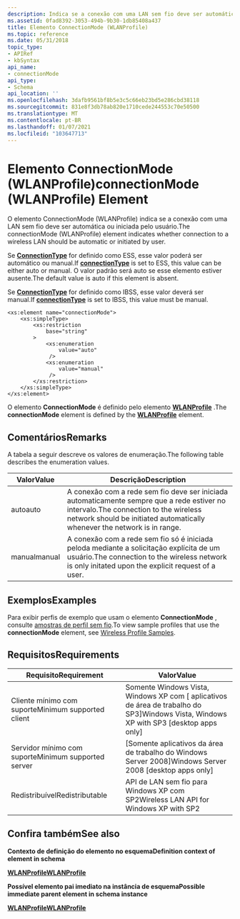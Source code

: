 ```yaml
---
description: Indica se a conexão com uma LAN sem fio deve ser automática ou iniciada pelo usuário.
ms.assetid: 0fad8392-3053-494b-9b30-1db85408a437
title: Elemento ConnectionMode (WLANProfile)
ms.topic: reference
ms.date: 05/31/2018
topic_type:
- APIRef
- kbSyntax
api_name:
- connectionMode
api_type:
- Schema
api_location: ''
ms.openlocfilehash: 3dafb9561bf8b5e3c5c66eb23bd5e286cbd38118
ms.sourcegitcommit: 831e8f3db78ab820e1710cede244553c70e50500
ms.translationtype: MT
ms.contentlocale: pt-BR
ms.lasthandoff: 01/07/2021
ms.locfileid: "103647713"
---
```

# <a name="connectionmode-wlanprofile-element"></a><span data-ttu-id="241e9-103">Elemento ConnectionMode (WLANProfile)</span><span class="sxs-lookup"><span data-stu-id="241e9-103">connectionMode (WLANProfile) Element</span></span>

<span data-ttu-id="241e9-104">O elemento ConnectionMode (WLANProfile) indica se a conexão com uma LAN sem fio deve ser automática ou iniciada pelo usuário.</span><span class="sxs-lookup"><span data-stu-id="241e9-104">The connectionMode (WLANProfile) element indicates whether connection to a wireless LAN should be automatic or initiated by user.</span></span>

<span data-ttu-id="241e9-105">Se [**ConnectionType**](wlan-profileschema-connectiontype-wlanprofile-element.md) for definido como ESS, esse valor poderá ser automático ou manual.</span><span class="sxs-lookup"><span data-stu-id="241e9-105">If [**connectionType**](wlan-profileschema-connectiontype-wlanprofile-element.md) is set to ESS, this value can be either auto or manual.</span></span> <span data-ttu-id="241e9-106">O valor padrão será auto se esse elemento estiver ausente.</span><span class="sxs-lookup"><span data-stu-id="241e9-106">The default value is auto if this element is absent.</span></span>

<span data-ttu-id="241e9-107">Se [**ConnectionType**](wlan-profileschema-connectiontype-wlanprofile-element.md) for definido como IBSS, esse valor deverá ser manual.</span><span class="sxs-lookup"><span data-stu-id="241e9-107">If [**connectionType**](wlan-profileschema-connectiontype-wlanprofile-element.md) is set to IBSS, this value must be manual.</span></span>

``` syntax
<xs:element name="connectionMode">
    <xs:simpleType>
        <xs:restriction
            base="string"
        >
            <xs:enumeration
                value="auto"
             />
            <xs:enumeration
                value="manual"
             />
        </xs:restriction>
    </xs:simpleType>
</xs:element>
```

<span data-ttu-id="241e9-108">O elemento **ConnectionMode** é definido pelo elemento [**WLANProfile**](wlan-profileschema-wlanprofile-element.md) .</span><span class="sxs-lookup"><span data-stu-id="241e9-108">The **connectionMode** element is defined by the [**WLANProfile**](wlan-profileschema-wlanprofile-element.md) element.</span></span>

## <a name="remarks"></a><span data-ttu-id="241e9-109">Comentários</span><span class="sxs-lookup"><span data-stu-id="241e9-109">Remarks</span></span>

<span data-ttu-id="241e9-110">A tabela a seguir descreve os valores de enumeração.</span><span class="sxs-lookup"><span data-stu-id="241e9-110">The following table describes the enumeration values.</span></span>



| <span data-ttu-id="241e9-111">Valor</span><span class="sxs-lookup"><span data-stu-id="241e9-111">Value</span></span>  | <span data-ttu-id="241e9-112">Descrição</span><span class="sxs-lookup"><span data-stu-id="241e9-112">Description</span></span>                                                                                                |
|--------|------------------------------------------------------------------------------------------------------------|
| <span data-ttu-id="241e9-113">auto</span><span class="sxs-lookup"><span data-stu-id="241e9-113">auto</span></span>   | <span data-ttu-id="241e9-114">A conexão com a rede sem fio deve ser iniciada automaticamente sempre que a rede estiver no intervalo.</span><span class="sxs-lookup"><span data-stu-id="241e9-114">The connection to the wireless network should be initiated automatically whenever the network is in range.</span></span> |
| <span data-ttu-id="241e9-115">manual</span><span class="sxs-lookup"><span data-stu-id="241e9-115">manual</span></span> | <span data-ttu-id="241e9-116">A conexão com a rede sem fio só é iniciada peloda mediante a solicitação explícita de um usuário.</span><span class="sxs-lookup"><span data-stu-id="241e9-116">The connection to the wireless network is only initated upon the explicit request of a user.</span></span>               |



 

## <a name="examples"></a><span data-ttu-id="241e9-117">Exemplos</span><span class="sxs-lookup"><span data-stu-id="241e9-117">Examples</span></span>

<span data-ttu-id="241e9-118">Para exibir perfis de exemplo que usam o elemento **ConnectionMode** , consulte [amostras de perfil sem fio](wireless-profile-samples.md).</span><span class="sxs-lookup"><span data-stu-id="241e9-118">To view sample profiles that use the **connectionMode** element, see [Wireless Profile Samples](wireless-profile-samples.md).</span></span>

## <a name="requirements"></a><span data-ttu-id="241e9-119">Requisitos</span><span class="sxs-lookup"><span data-stu-id="241e9-119">Requirements</span></span>



| <span data-ttu-id="241e9-120">Requisito</span><span class="sxs-lookup"><span data-stu-id="241e9-120">Requirement</span></span> | <span data-ttu-id="241e9-121">Valor</span><span class="sxs-lookup"><span data-stu-id="241e9-121">Value</span></span> |
|-------------------------------------|---------------------------------------------------------------------|
| <span data-ttu-id="241e9-122">Cliente mínimo com suporte</span><span class="sxs-lookup"><span data-stu-id="241e9-122">Minimum supported client</span></span><br/> | <span data-ttu-id="241e9-123">Somente Windows Vista, Windows XP com \[ aplicativos de área de trabalho do SP3\]</span><span class="sxs-lookup"><span data-stu-id="241e9-123">Windows Vista, Windows XP with SP3 \[desktop apps only\]</span></span><br/> |
| <span data-ttu-id="241e9-124">Servidor mínimo com suporte</span><span class="sxs-lookup"><span data-stu-id="241e9-124">Minimum supported server</span></span><br/> | <span data-ttu-id="241e9-125">\[Somente aplicativos da área de trabalho do Windows Server 2008\]</span><span class="sxs-lookup"><span data-stu-id="241e9-125">Windows Server 2008 \[desktop apps only\]</span></span><br/>                |
| <span data-ttu-id="241e9-126">Redistribuível</span><span class="sxs-lookup"><span data-stu-id="241e9-126">Redistributable</span></span><br/>          | <span data-ttu-id="241e9-127">API de LAN sem fio para Windows XP com SP2</span><span class="sxs-lookup"><span data-stu-id="241e9-127">Wireless LAN API for Windows XP with SP2</span></span><br/>                 |



## <a name="see-also"></a><span data-ttu-id="241e9-128">Confira também</span><span class="sxs-lookup"><span data-stu-id="241e9-128">See also</span></span>

<dl> <dt>

<span data-ttu-id="241e9-129">**Contexto de definição do elemento no esquema**</span><span class="sxs-lookup"><span data-stu-id="241e9-129">**Definition context of element in schema**</span></span>
</dt> <dt>

[<span data-ttu-id="241e9-130">**WLANProfile**</span><span class="sxs-lookup"><span data-stu-id="241e9-130">**WLANProfile**</span></span>](wlan-profileschema-wlanprofile-element.md)
</dt> <dt>

<span data-ttu-id="241e9-131">**Possível elemento pai imediato na instância de esquema**</span><span class="sxs-lookup"><span data-stu-id="241e9-131">**Possible immediate parent element in schema instance**</span></span>
</dt> <dt>

[<span data-ttu-id="241e9-132">**WLANProfile**</span><span class="sxs-lookup"><span data-stu-id="241e9-132">**WLANProfile**</span></span>](wlan-profileschema-wlanprofile-element.md)
</dt> </dl>

 

 




